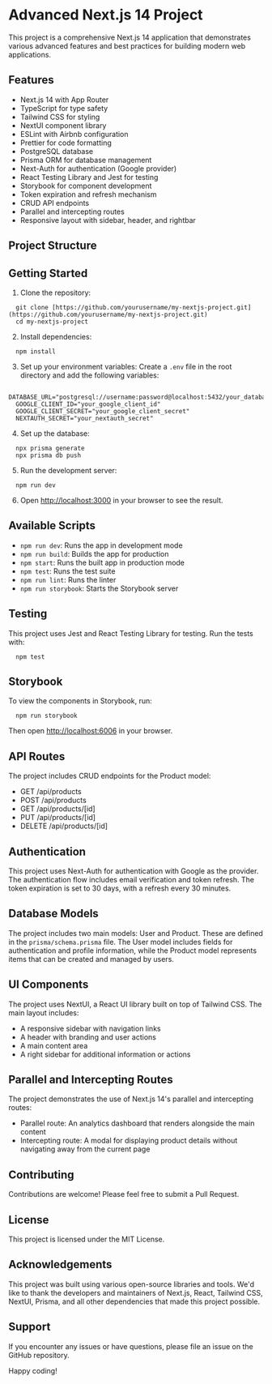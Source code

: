 # Advanced Next.js 14 Project

This project is a comprehensive Next.js 14 application that demonstrates various advanced features and best practices for building modern web applications.

## Features

- Next.js 14 with App Router
- TypeScript for type safety
- Tailwind CSS for styling
- NextUI component library
- ESLint with Airbnb configuration
- Prettier for code formatting
- PostgreSQL database
- Prisma ORM for database management
- Next-Auth for authentication (Google provider)
- React Testing Library and Jest for testing
- Storybook for component development
- Token expiration and refresh mechanism
- CRUD API endpoints
- Parallel and intercepting routes
- Responsive layout with sidebar, header, and rightbar

## Project Structure


## Getting Started

1. Clone the repository:

```
  git clone [https://github.com/yourusername/my-nextjs-project.git](https://github.com/yourusername/my-nextjs-project.git)
  cd my-nextjs-project
```


2. Install dependencies:

```
  npm install
```

3. Set up your environment variables:
Create a `.env` file in the root directory and add the following variables:

```
  DATABASE_URL="postgresql://username:password@localhost:5432/your_database"
  GOOGLE_CLIENT_ID="your_google_client_id"
  GOOGLE_CLIENT_SECRET="your_google_client_secret"
  NEXTAUTH_SECRET="your_nextauth_secret"
```


4. Set up the database:

```
  npx prisma generate
  npx prisma db push
```


5. Run the development server:

```
  npm run dev
```


6. Open [http://localhost:3000](http://localhost:3000) in your browser to see the result.

## Available Scripts

- `npm run dev`: Runs the app in development mode
- `npm run build`: Builds the app for production
- `npm start`: Runs the built app in production mode
- `npm test`: Runs the test suite
- `npm run lint`: Runs the linter
- `npm run storybook`: Starts the Storybook server

## Testing

This project uses Jest and React Testing Library for testing. Run the tests with:

```
  npm test
```


## Storybook

To view the components in Storybook, run:
```
  npm run storybook
```



Then open [http://localhost:6006](http://localhost:6006) in your browser.

## API Routes

The project includes CRUD endpoints for the Product model:

- GET /api/products
- POST /api/products
- GET /api/products/[id]
- PUT /api/products/[id]
- DELETE /api/products/[id]

## Authentication

This project uses Next-Auth for authentication with Google as the provider. The authentication flow includes email verification and token refresh. The token expiration is set to 30 days, with a refresh every 30 minutes.

## Database Models

The project includes two main models: User and Product. These are defined in the `prisma/schema.prisma` file. The User model includes fields for authentication and profile information, while the Product model represents items that can be created and managed by users.

## UI Components

The project uses NextUI, a React UI library built on top of Tailwind CSS. The main layout includes:

- A responsive sidebar with navigation links
- A header with branding and user actions
- A main content area
- A right sidebar for additional information or actions

## Parallel and Intercepting Routes

The project demonstrates the use of Next.js 14's parallel and intercepting routes:

- Parallel route: An analytics dashboard that renders alongside the main content
- Intercepting route: A modal for displaying product details without navigating away from the current page

## Contributing

Contributions are welcome! Please feel free to submit a Pull Request.

## License

This project is licensed under the MIT License.

## Acknowledgements

This project was built using various open-source libraries and tools. We'd like to thank the developers and maintainers of Next.js, React, Tailwind CSS, NextUI, Prisma, and all other dependencies that made this project possible.

## Support

If you encounter any issues or have questions, please file an issue on the GitHub repository.

Happy coding!